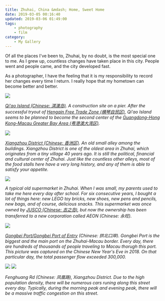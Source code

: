 ```yaml
---
title: Zhuhai, China &mdash; Home, Sweet Home
date: 2019-03-05 00:16:40
updated: 2019-03-06 01:49:00
tags: 
    - photography 
    - film
category: 
    - My Gallery
---
```


Of all the places I've been to, Zhuhai, by no doubt, is the most special one to me. As I grew up, countless changes have taken place in this city. People went and people came, and the city developed fast.

As a photographer, I have the feeling that it is my responsibility to record her changes every time I return. I really hope that my hometown can become better and better.

<!-- more -->

![](/images/DSC01374.jpg)

*[Qi'ao Island (Chinese: 淇澳岛)](https://en.wikipedia.org/wiki/Qi%27ao_Island). A construction site on a pier. After the successful tryout of [Hengqin Free Trade Zone (横琴自贸区)](http://en.hengqin.gov.cn/), Qi'ao Island seems to be planned to become the second center of the [Guangdong-Hong Kong-Macau Greater Bay Area (粤港澳大湾区)](https://en.wikipedia.org/wiki/Guangdong-Hong_Kong-Macau_Greater_Bay_Area).*

![](/images/DSC03425.jpg)

*[Xiangzhou District (Chinese: 香洲区)](https://en.wikipedia.org/wiki/Xiangzhou_District,_Zhuhai). An old small alley among the buildings. Xiangzhou District is one of the oldest area in Zhuhai, which originates from a tiny village 40 years ago. It is still the political, financial and cultural center of Zhuhai. Just like the countless other alleys, most of the food stalls here have a very long history, and any of them is able to satisfy your appetite.*

![](/images/DSC00071-11.jpg)

*A typical old supermarket in Zhuhai. When I was small, my parents used to take me here every day after school. For six consecutive years, I bought a lot of things here: new LEGO toy bricks, new shoes, new pens and pencils, new bags, and of course, delicious snacks. This supermarket was once owned by [JUSCO (Chinese: 吉之岛)](https://en.wikipedia.org/wiki/JUSCO), but now the ownership has been transferred to a new corporation called AEON (Chinese: 永旺).*

![](/images/DSC03585.jpg)

*[Gongbei Port/Gongbei Port of Entry](https://en.wikipedia.org/wiki/Gongbei_Port_of_Entry) (Chinese: 拱北口岸). Gongbei Port is the biggest and the main port on the Zhuhai-Macau border. Every day, there are hundreds of thousands of people traveling to Macau thorugh this port. This picture was captured on the Chinese New Year's Eve in 2018. On that particular day, the total passenger flow exceeded 300,000.*

![](/images/DSC00000.jpg)
![](/images/DSC00066-8.jpg)

*Fenghuang Rd (Chinese: 凤凰路), Xiangzhou District. Due to the high population density, there will be numerous cars runing along this street every day. Typically, during the morning peak and evening peak, there will be a massive traffic congestion on this street.*